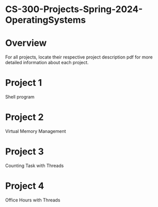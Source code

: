 # CS-300-Projects-Spring-2024-OperatingSystems

# Overview
For all projects, locate their respective project description pdf for more detailed information about each project.

# Project 1
Shell program

# Project 2
Virtual Memory Management 

# Project 3
Counting Task with Threads

# Project 4
Office Hours with Threads
